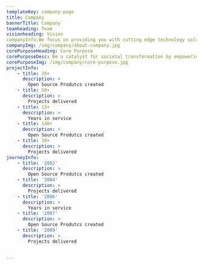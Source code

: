 ```yaml
---
templateKey: company-page
title: Company
bannerTitle: Company
teamheading: Team
visionheading: Vision
companyInfo:We focus on providing you with cutting edge technology solutions. Our emphasis is on using Open Source technologies in order to deliver the most cost effective, secure & up-to-date solutions & enabling you with the tools to take your business to the next level.
companyImg: /img/company/about-company.jpg
corePurposeHeading: Core Purpose
corePurposeDesc: Be a catalyst for societal transformation by empowering organisations and individuals with technology
corePurposeImg: /img/company/core-purpose.jpg
projectInfo:
    - title: 20+
      description: >
        Open Source Produtcs created
    - title: 50+
      description: >
        Projects delivered
    - title: 13+
      description: >
        Years in service
    - title: 140+
      description: >
        Open Source Produtcs created
    - title: 39+
      description: >
        Projects delivered
journeyInfo:
    - title: '2002'
      description: >
        Open Source Produtcs created
    - title: '2004'
      description: >
        Projects delivered
    - title: '2006'
      description: >
        Years in service
    - title: '2007'
      description: >
        Open Source Produtcs created
    - title: '2009'
      description: >
        Projects delivered
 
        
---
```


